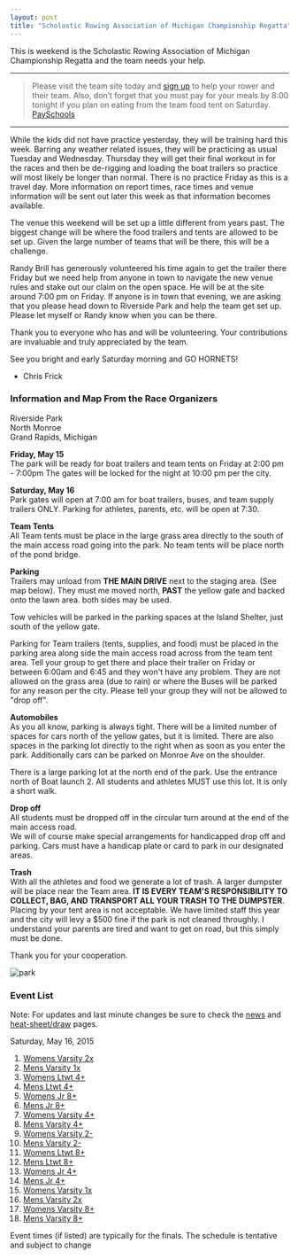 ```yaml
---
layout: post  
title: "Scholastic Rowing Association of Michigan Championship Regatta"
---
```

This is weekend is the Scholastic Rowing Association of Michigan Championship
Regatta and the team needs your help.

--------------------------------------------------------------------------------

> Please visit the team site today and [sign
> up](http://www.signupgenius.com/go/20f0a4dafab2ba2f49-regatta) to help your
> rower and their team. Also, don’t forget that you must pay for your meals by
> 8:00 tonight if you plan on eating from the team food tent on Saturday.
> [PaySchools](https://www.payschools.com/cat.asp?id=C740BA23A6504DACBD07791491B63467)

--------------------------------------------------------------------------------

While the kids did not have practice yesterday, they will be training hard this
week. Barring any weather related issues, they will be practicing as usual
Tuesday and Wednesday. Thursday they will get their final workout in for the
races and then be de-rigging and loading the boat trailers so practice will most
likely be longer than normal. There is no practice Friday as this is a travel
day. More information on report times, race times and venue information will be
sent out later this week as that information becomes available.

The venue this weekend will be set up a little different from years past. The
biggest change will be where the food trailers and tents are allowed to be set
up. Given the large number of teams that will be there, this will be a
challenge. 

Randy Brill has generously volunteered his time again to get the
trailer there Friday but we need help from anyone in town to navigate the new
venue rules and stake out our claim on the open space. He will be at the site
around 7:00 pm on Friday. If anyone is in town that evening, we are asking that
you please head down to Riverside Park and help the team get set up. Please let
myself or Randy know when you can be there.

Thank you to everyone who has and will be volunteering. Your contributions are
invaluable and truly appreciated by the team.

See you bright and early Saturday morning and GO HORNETS!

-   Chris Frick

### Information and Map From the Race Organizers

Riverside Park  
North Monroe  
Grand Rapids, Michigan

**Friday, May 15**  
The park will be ready for boat trailers and team tents on Friday at 2:00 pm -
7:00pm The gates will be locked for the night at 10:00 pm per the city.

**Saturday, May 16**  
Park gates will open at 7:00 am for boat trailers, buses, and team supply
trailers ONLY. Parking for athletes, parents, etc. will be open at 7:30.

**Team Tents**  
All Team tents must be place in the large grass area directly to the south of
the main access road going into the park. No team tents will be place north of
the pond bridge.

**Parking**  
Trailers may unload from **THE MAIN DRIVE** next to the staging area. (See map
below). They must me moved north, **PAST** the yellow gate and backed onto the
lawn area. both sides may be used.

Tow vehicles will be parked in the parking spaces at the Island Shelter, just
south of the yellow gate.

Parking for Team trailers (tents, supplies, and food) must be placed in the
parking area along side the main access road across from the team tent area.
Tell your group to get there and place their trailer on Friday or between 6:00am
and 6:45 and they won't have any problem. They are not allowed on the grass area
(due to rain) or where the Buses will be parked for any reason per the city.
Please tell your group they will not be allowed to "drop off".

**Automobiles**  
As you all know, parking is always tight. There will be a limited number of
spaces for cars north of the yellow gates, but it is limited. There are also
spaces in the parking lot directly to the right when as soon as you enter the
park. Additionally cars can be parked on Monroe Ave on the shoulder.

There is a large parking lot at the north end of the park. Use the entrance
north of Boat launch 2. All students and athletes MUST use this lot. It is only
a short walk.

**Drop off**  
All students must be dropped off in the circular turn around at the end of the
main access road.  
We will of course make special arrangements for handicapped drop off and
parking. Cars must have a handicap plate or card to park in our designated
areas.

**Trash**  
With all the athletes and food we generate a lot of trash. A larger dumpster
will be place near the Team area. **IT IS EVERY TEAM'S RESPONSIBILITY TO
COLLECT, BAG, AND TRANSPORT ALL YOUR TRASH TO THE DUMPSTER**. Placing by your
tent area is not acceptable. We have limited staff this year and the city will
levy a $500 fine if the park is not cleaned throughly. I understand your parents
are tired and want to get on road, but this simply must be done.

Thank you for your cooperation.

![park](http://i.imgur.com/gmdDVkF.png)

### Event List

Note: For updates and last minute changes be sure to check the
[news](https://www.regattacentral.com/regatta/news.jsp?job_id=4254&org_id=0) and
[heat-sheet/draw](https://www.regattacentral.com/regatta/heat_sheet.jsp?job_id=4254&org_id=0)
pages.

Saturday, May 16, 2015

1.  [Womens Varsity
    2x](https://www.regattacentral.com/regatta/entries/competitors.jsp?job_id=4254&event_id=1)
2.  [Mens Varsity
    1x](https://www.regattacentral.com/regatta/entries/competitors.jsp?job_id=4254&event_id=2)
3.  [Womens Ltwt
    4+](https://www.regattacentral.com/regatta/entries/competitors.jsp?job_id=4254&event_id=3)
4.  [Mens Ltwt
    4+](https://www.regattacentral.com/regatta/entries/competitors.jsp?job_id=4254&event_id=4)
5.  [Womens Jr
    8+](https://www.regattacentral.com/regatta/entries/competitors.jsp?job_id=4254&event_id=5)
6.  [Mens Jr
    8+](https://www.regattacentral.com/regatta/entries/competitors.jsp?job_id=4254&event_id=6)
7.  [Womens Varsity
    4+](https://www.regattacentral.com/regatta/entries/competitors.jsp?job_id=4254&event_id=7)
8.  [Mens Varsity
    4+](https://www.regattacentral.com/regatta/entries/competitors.jsp?job_id=4254&event_id=8)
9.  [Womens Varsity
    2-](https://www.regattacentral.com/regatta/entries/competitors.jsp?job_id=4254&event_id=9)
10. [Mens Varsity
    2-](https://www.regattacentral.com/regatta/entries/competitors.jsp?job_id=4254&event_id=10)
11. [Womens Ltwt
    8+](https://www.regattacentral.com/regatta/entries/competitors.jsp?job_id=4254&event_id=11)
12. [Mens Ltwt
    8+](https://www.regattacentral.com/regatta/entries/competitors.jsp?job_id=4254&event_id=12)
13. [Womens Jr
    4+](https://www.regattacentral.com/regatta/entries/competitors.jsp?job_id=4254&event_id=13)
14. [Mens Jr
    4+](https://www.regattacentral.com/regatta/entries/competitors.jsp?job_id=4254&event_id=14)
15. [Womens Varsity
    1x](https://www.regattacentral.com/regatta/entries/competitors.jsp?job_id=4254&event_id=15)
16. [Mens Varsity
    2x](https://www.regattacentral.com/regatta/entries/competitors.jsp?job_id=4254&event_id=16)
17. [Womens Varsity
    8+](https://www.regattacentral.com/regatta/entries/competitors.jsp?job_id=4254&event_id=17)
18. [Mens Varsity
    8+](https://www.regattacentral.com/regatta/entries/competitors.jsp?job_id=4254&event_id=18)

Event times (if listed) are typically for the finals. The schedule is tentative
and subject to change
